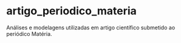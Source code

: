 # artigo_periodico_materia
Análises e modelagens utilizadas em artigo científico submetido ao periódico Matéria.
